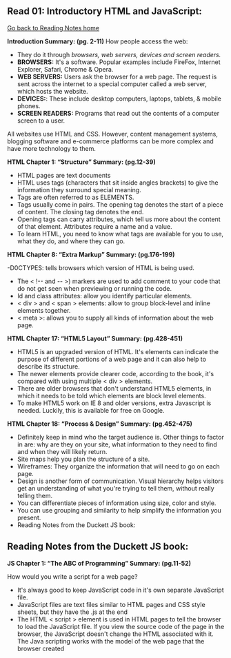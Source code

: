 ## Read 01: Introductory HTML and JavaScript:
[Go back to Reading Notes home](README.md)

<b>Introduction Summary: (pg. 2-11)</b>
How people access the web:
- They do it through <i>browsers, web servers, devices and screen readers.</i>
- <b>BROWSERS:</b> It's a software. Popular examples include FireFox, Internet Explorer, Safari, Chrome & Opera.
- <b>WEB SERVERS:</b> Users ask the browser for a web page. The request is sent across the internet to a special computer called a web server, 
which hosts the website.
- <b>DEVICES:</b>: These include desktop computers, laptops, tablets, & mobile phones.
- <b>SCREEN READERS:</b> Programs that read out the contents of a computer screen to a user.

All websites use HTML and CSS. However, content management systems, blogging software and e-commerce platforms can be more complex and have more technology to them.

<b>HTML Chapter 1: “Structure” Summary: (pg.12-39)</b>

- HTML pages are text documents
- HTML uses tags (characters that sit inside angles brackets) to give the information they surround special meaning.
- Tags are often referred to as ELEMENTS.
- Tags usually come in pairs. The opening tag denotes the start of a piece of content. The closing tag denotes the end. 
- Opening tags can carry attributes, which tell us more about the content of that element. Attributes require a name and a value.
- To learn HTML, you need to know what tags are available for you to use, what they do, and where they can go.

<b>HTML Chapter 8: “Extra Markup” Summary: (pg.176-199)</b>

-D0CTYPES: tells browsers which version of HTML is being used.
- The < !-- and -- >) markers are used to add comment to your code that do not get seen when previewing or running the code.
- Id and class attributes: allow you identify particular elements.
- < div > and < span > elements: allow to group block-level and inline elements together.
- < meta >: allows you to supply all kinds of information about the web page.


<b>HTML Chapter 17: “HTML5 Layout” Summary: (pg.428-451)</b>

- HTML5 is an upgraded version of HTML. It's elements can indicate the purpose of different portions of a web page and it can also help to describe its structure.
- The newer elements provide clearer code, according to the book, it's compared with using multiple < div > elements.
- There are older browsers that don't understand HTML5 elements, in which it needs to be told which elements are block level elements.
- To make HTML5 work on IE 8 and older versions, extra Javascript is needed. Luckily, this is available for free on Google.

<b>HTML Chapter 18: “Process & Design” Summary: (pg.452-475)</b>

- Definitely keep in mind who the target audience is. Other things to factor in are: why are they on your site, what information to they need to find and when they will likely return.
- Site maps help you plan the structure of a site.
- Wireframes: They organize the information that will need to go on each page.
- Design is another form of communication. Visual hierarchy helps visitors get an understanding of what you're trying to tell them, without really telling them.
- You can differentiate pieces of information using size, color and style.
- You can use grouping and similarity to help simplify the information you present.
- Reading Notes from the Duckett JS book:

## Reading Notes from the Duckett JS book:

<b>JS Chapter 1: “The ABC of Programming” Summary: (pg.11-52)</b>

<p>How would you write a script for a web page?</p>

- It's always good to keep JavaScript code in it's own separate JavaScript file. 
- JavaScript files are text files similar to HTML pages and CSS style sheets, but they have the .js at the end 
- The HTML < script > element is used in HTML pages to tell the browser to load the JavaScript file. If you view the source code of the page in the browser, the JavaScript doesn't change the HTML associated with it. The Java scripting works with the model of the web page that the browser created
